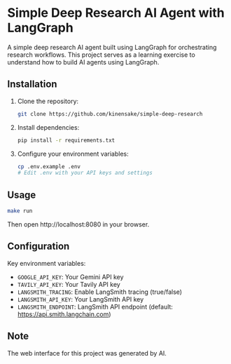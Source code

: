 # Simple Deep Research AI Agent with LangGraph

A simple deep research AI agent built using LangGraph for orchestrating research workflows. This project serves as a learning exercise to understand how to build AI agents using LangGraph.

## Installation

1. Clone the repository:
   ```bash
   git clone https://github.com/kinensake/simple-deep-research
   ```

2. Install dependencies:
   ```bash
   pip install -r requirements.txt
   ```

3. Configure your environment variables:
   ```bash
   cp .env.example .env
   # Edit .env with your API keys and settings
   ```

## Usage

```bash
make run
```

Then open http://localhost:8080 in your browser.

## Configuration

Key environment variables:

- `GOOGLE_API_KEY`: Your Gemini API key
- `TAVILY_API_KEY`: Your Tavily API key
- `LANGSMITH_TRACING`: Enable LangSmith tracing (true/false)
- `LANGSMITH_API_KEY`: Your LangSmith API key
- `LANGSMITH_ENDPOINT`: LangSmith API endpoint (default: https://api.smith.langchain.com)

## Note

The web interface for this project was generated by AI.
